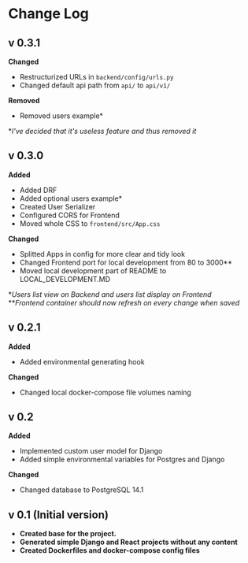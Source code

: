 # Change Log

## v 0.3.1
**Changed**
- Restructurized URLs in `backend/config/urls.py`
- Changed default api path from `api/` to `api/v1/`

**Removed**
- Removed users example*

**I've decided that it's useless feature and thus removed it*

## v 0.3.0
**Added**
- Added DRF
- Added optional users example*
- Created User Serializer
- Configured CORS for Frontend
- Moved whole CSS to `frontend/src/App.css`

**Changed**
- Splitted Apps in config for more clear and tidy look
- Changed Frontend port for local development from 80 to 3000**
- Moved local development part of README to LOCAL_DEVELOPMENT.MD

**Users list view on Backend and users list display on Frontend*\
***Frontend container should now refresh on every change when saved*

## v 0.2.1
**Added**
- Added environmental generating hook

**Changed**
- Changed local docker-compose file volumes naming

## v 0.2
**Added**
- Implemented custom user model for Django
- Added simple environmental variables for Postgres and Django

**Changed**
- Changed database to PostgreSQL 14.1

## v 0.1 (Initial version)
- **Created base for the project.**
- **Generated simple Django and React projects without any content**
- **Created Dockerfiles and docker-compose config files**